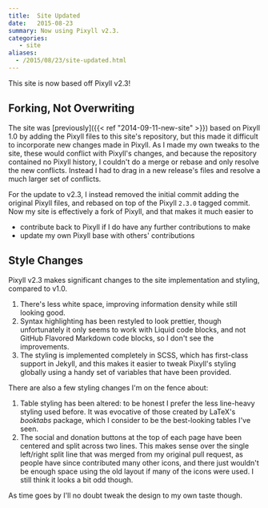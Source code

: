 ```yaml
---
title:  Site Updated
date:   2015-08-23
summary: Now using Pixyll v2.3.
categories:
   - site
aliases:
  - /2015/08/23/site-updated.html
---
```


This site is now based off Pixyll v2.3!

## Forking, Not Overwriting

The site was [previously]({{< ref "2014-09-11-new-site" >}}) based on Pixyll 1.0 by adding the Pixyll files to this site's repository, but this made it difficult to incorporate new changes made in Pixyll. As I made my own tweaks to the site, these would conflict with Pixyll's changes, and because the repository contained no Pixyll history, I couldn't do a merge or rebase and only resolve the new conflicts. Instead I had to drag in a new release's files and resolve a much larger set of conflicts.

For the update to v2.3, I instead removed the initial commit adding the original Pixyll files, and rebased on top of the Pixyll `2.3.0` tagged commit. Now my site is effectively a fork of Pixyll, and that makes it much easier to

* contribute back to Pixyll if I do have any further contributions to make
* update my own Pixyll base with others' contributions

## Style Changes

Pixyll v2.3 makes significant changes to the site implementation and styling, compared to v1.0.

1. There's less white space, improving information density while still looking good.
2. Syntax highlighting has been restyled to look prettier, though unfortunately it only seems to work with Liquid code blocks, and not GitHub Flavored Markdown code blocks, so I don't see the improvements.
3. The styling is implemented completely in SCSS, which has first-class support in Jekyll, and this makes it easier to tweak Pixyll's styling globally using a handy set of variables that have been provided.

There are also a few styling changes I'm on the fence about:

1. Table styling has been altered: to be honest I prefer the less line-heavy styling used before. It was evocative of those created by LaTeX's *booktabs* package, which I consider to be the best-looking tables I've seen.
2. The social and donation buttons at the top of each page have been centered and split across two lines. This makes sense over the single left/right split line that was merged from my original pull request, as people have since contributed many other icons, and there just wouldn't be enough space using the old layout if many of the icons were used. I still think it looks a bit odd though.

As time goes by I'll no doubt tweak the design to my own taste though.
